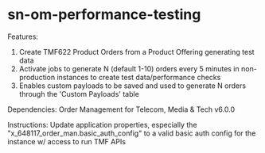# sn-om-performance-testing

Features:
1. Create TMF622 Product Orders from a Product Offering generating test data
2. Activate jobs to generate N (default 1-10) orders every 5 minutes in non-production instances to create test data/performance checks
3. Enables custom payloads to be saved and used to generate N orders through the 'Custom Payloads' table
   
Dependencies:
Order Management for Telecom, Media & Tech v6.0.0

Instructions:
Update application properties, especially the "x_648117_order_man.basic_auth_config" to a valid basic auth config for the instance w/ access to run TMF APIs
